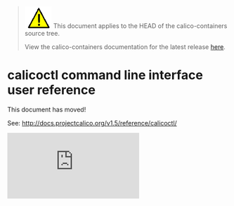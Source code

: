 <!--- master only -->
> ![warning](images/warning.png) This document applies to the HEAD of the calico-containers source tree.
>
> View the calico-containers documentation for the latest release [here](https://github.com/projectcalico/calico-containers/blob/v0.22.0/README.md).
<!--- else
> You are viewing the calico-containers documentation for release **release**.
<!--- end of master only -->

# calicoctl command line interface user reference

This document has moved!

See: http://docs.projectcalico.org/v1.5/reference/calicoctl/

[![Analytics](https://calico-ga-beacon.appspot.com/UA-52125893-3/calico-containers/docs/calicoctl.md?pixel)](https://github.com/igrigorik/ga-beacon)
